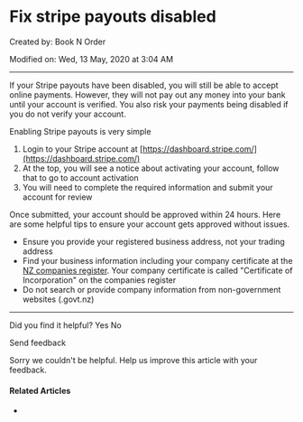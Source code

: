 # Fix stripe payouts disabled

Created by: Book N Order

Modified on: Wed, 13 May, 2020 at 3:04 AM

***

If your Stripe payouts have been disabled, you will still be able to accept online payments. However, they will not pay out any money into your bank until your account is verified. You also risk your payments being disabled if you do not verify your account.

Enabling Stripe payouts is very simple

1. Login to your Stripe account at [https://dashboard.stripe.com/](https://dashboard.stripe.com/)
2. At the top, you will see a notice about activating your account, follow that to go to account activation
3. You will need to complete the required information and submit your account for review

Once submitted, your account should be approved within 24 hours. Here are some helpful tips to ensure your account gets approved without issues.

* Ensure you provide your registered business address, not your trading address
* Find your business information including your company certificate at the [NZ companies register](https://companies-register.companiesoffice.govt.nz/). Your company certificate is called "Certificate of Incorporation" on the companies register
* Do not search or provide company information from non-government websites (.govt.nz)

***

Did you find it helpful? Yes No

Send feedback

Sorry we couldn't be helpful. Help us improve this article with your feedback.

#### Related Articles

*
